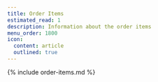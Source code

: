 ```yaml
---
title: Order Items
estimated_read: 1
description: Information about the order items
menu_order: 1800
icon:
  content: article
  outlined: true
---
```


{% include order-items.md %}
